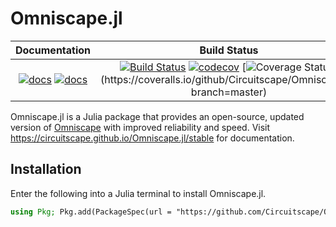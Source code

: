 # Omniscape.jl

| **Documentation**  | **Build Status**| **Changelog**|
|:-----------------------------------------------------:|:------------------------------------:|:-----------:|
| [![docs](https://img.shields.io/badge/docs-stable-blue.svg)](https://Circuitscape.github.io/Omniscape.jl/stable) [![docs](https://img.shields.io/badge/docs-dev-blue.svg)](https://Circuitscape.github.io/Omniscape.jl/dev) | [![Build Status](https://travis-ci.org/Circuitscape/Omniscape.jl.svg?branch=master)](https://travis-ci.org/Circuitscape/Omniscape.jl) [![codecov](https://codecov.io/gh/Circuitscape/Omniscape.jl/branch/master/graph/badge.svg)](https://codecov.io/gh/Circuitscape/Omniscape.jl) [![Coverage Status](https://coveralls.io/repos/github/Circuitscape/Omniscape.jl/badge.svg?)](https://coveralls.io/github/Circuitscape/Omniscape.jl?branch=master)| [![news](https://img.shields.io/badge/version-v0.1.0-orange.svg)](https://github.com/Circuitscape/Omniscape.jl/blob/master/NEWS.md#news--changelog)

Omniscape.jl is a Julia package that  provides an open-source, updated version of [Omniscape](https://conservationgateway.org/ConservationByGeography/NorthAmerica/UnitedStates/oregon/science/Documents/McRae_et_al_2016_PNW_CNS_Connectivity.pdf) with improved reliability and speed. Visit https://circuitscape.github.io/Omniscape.jl/stable for documentation.

## Installation
Enter the following into a Julia terminal to install Omniscape.jl.
```julia
using Pkg; Pkg.add(PackageSpec(url = "https://github.com/Circuitscape/Omniscape.jl", rev = "v0.1.0"))

```
